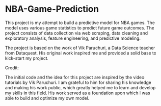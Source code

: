 # NBA-Game-Prediction


This project is my attempt to build a predictive model for NBA games. The model uses various game statistics to predict future game outcomes. The project consists of data collection via web scraping, data cleaning and exploratory analysis, feature engineering, and predictive modeling.

The project is based on the work of Vik Paruchuri, a Data Science teacher from Dataquest. His original work inspired me and provided a solid base to kick-start my project.

Credit:

The initial code and the idea for this project are inspired by the video tutorials by Vik Paruchuri. I am grateful to him for sharing his knowledge and making his work public, which greatly helped me to learn and develop my skills in this field. His work served as a foundation upon which I was able to build and optimize my own model.
